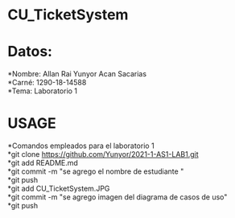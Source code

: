 # CU_TicketSystem
# Datos:
*Nombre: Allan Rai Yunyor Acan Sacarias  
*Carné: 1290-18-14588  
*Tema: Laboratorio 1   

# USAGE
*Comandos empleados para el laboratorio 1  
*git clone https://github.com/Yunyor/2021-1-AS1-LAB1.git  
*git add README.md  
*git commit -m "se agrego el nombre de estudiante "  
*git push  
*git add CU_TicketSystem.JPG  
*git commit -m "se agrego imagen del diagrama de casos de uso"  
*git push  
 
